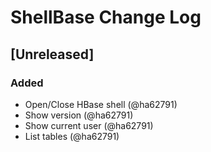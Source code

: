 # ShellBase Change Log

## [Unreleased]
### Added
- Open/Close HBase shell (@ha62791)
- Show version (@ha62791)
- Show current user (@ha62791)
- List tables (@ha62791)